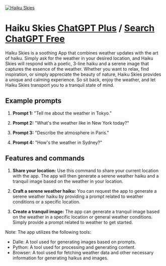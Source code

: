 
[![Haiku Skies](https://files.oaiusercontent.com/file-p1q6aktvieHnIKeOCMLCO96V?se=2123-10-17T16%3A50%3A07Z&sp=r&sv=2021-08-06&sr=b&rscc=max-age%3D31536000%2C%20immutable&rscd=attachment%3B%20filename%3D291e3f5a-502b-44bd-94e8-95f56723d3b2.png&sig=hJa97JjCDV2Ec0qTE1aybbLyAU/lK2ezbZE2S8wleRQ%3D)](https://chat.openai.com/g/g-xygCsKzCo-haiku-skies)

# Haiku Skies [ChatGPT Plus](https://chat.openai.com/g/g-xygCsKzCo-haiku-skies) / [Search ChatGPT Free](https://gptcall.net/index.html#/?search=Haiku%20Skies)

Haiku Skies is a soothing App that combines weather updates with the art of haiku. Simply ask for the weather in your desired location, and Haiku Skies will respond with a poetic, 3-line haiku and a serene image that captures the essence of the weather. Whether you want to relax, find inspiration, or simply appreciate the beauty of nature, Haiku Skies provides a unique and calming experience. So sit back, enjoy the weather, and let Haiku Skies transport you to a tranquil state of mind.

## Example prompts

1. **Prompt 1:** "Tell me about the weather in Tokyo."

2. **Prompt 2:** "What's the weather like in New York today?"

3. **Prompt 3:** "Describe the atmosphere in Paris."

4. **Prompt 4:** "How's the weather in Sydney?"

## Features and commands

1. **Share your location:** Use this command to share your current location with the app. The app will then generate a serene weather haiku and a tranquil image based on the weather in your location.

2. **Craft a serene weather haiku:** You can request the app to generate a serene weather haiku by providing a prompt related to weather conditions or a specific location.

3. **Create a tranquil image:** The app can generate a tranquil image based on the weather in a specific location or general weather conditions. Simply provide a prompt related to weather to get started.

Note: The app utilizes the following tools:
- Dalle: A tool used for generating images based on prompts.
- Python: A tool used for processing and generating content.
- Browser: A tool used for fetching weather data and other necessary information for generating haikus and images.


